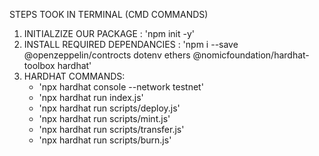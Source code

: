 STEPS TOOK IN TERMINAL (CMD COMMANDS)
1. INITIALZIZE OUR PACKAGE : 'npm init -y'
2. INSTALL REQUIRED DEPENDANCIES : 'npm i --save @openzeppelin/controcts dotenv ethers @nomicfoundation/hardhat-toolbox hardhat'
3. HARDHAT COMMANDS: 
     -  'npx hardhat console --network testnet'
     -  'npx hardhat run index.js'
     -  'npx hardhat run scripts/deploy.js'
     -  'npx hardhat run scripts/mint.js'
     -  'npx hardhat run scripts/transfer.js'
     -  'npx hardhat run scripts/burn.js'